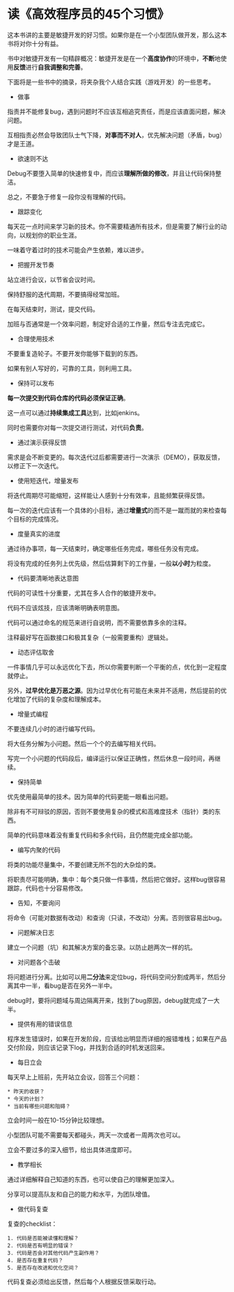 # 读《高效程序员的45个习惯》

这本书讲的主要是敏捷开发的好习惯。如果你是在一个小型团队做开发，那么这本书将对你十分有益。

书中对敏捷开发有一句精辟概况：敏捷开发是在一个**高度协作**的环境中，**不断**地使用**反馈**进行**自我调整和完善**。

下面将是一些书中的摘录，将夹杂我个人结合实践（游戏开发）的一些思考。

* 做事

指责并不能修复bug，遇到问题时不应该互相追究责任，而是应该直面问题，解决问题。

互相指责必然会导致团队士气下降，**对事而不对人**，优先解决问题（矛盾，bug）才是王道。

* 欲速则不达

Debug不要堕入简单的快速修复中，而应该**理解所做的修改**，并且让代码保持整洁。

总之，不要急于修复一段你没有理解的代码。

* 跟踪变化

每天花一点时间来学习新的技术。你不需要精通所有技术，但是需要了解行业的动向，以规划你的职业生涯。

一味着守着过时的技术可能会产生依赖，难以进步。

* 把握开发节奏

站立进行会议，以节省会议时间。

保持舒服的迭代周期，不要搞得经常加班。

在每天结束时，测试，提交代码。

加班与否通常是一个效率问题，制定好合适的工作量，然后专注去完成它。

* 合理使用技术

不要重复造轮子。不要开发你能够下载到的东西。

如果有别人写好的，可靠的工具，则利用工具。

* 保持可以发布

**每一次提交到代码仓库的代码必须保证正确**。

这一点可以通过**持续集成工具**达到，比如jenkins。

同时也需要你对每一次提交进行测试，对代码**负责**。

* 通过演示获得反馈

需求是会不断变更的。每次迭代过后都需要进行一次演示（DEMO），获取反馈，以修正下一次迭代。

* 使用短迭代，增量发布

将迭代周期尽可能缩短，这样能让人感到十分有效率，且能频繁获得反馈。

每一次的迭代应该有一个具体的小目标，通过**增量式**的而不是一蹴而就的来检查每个目标的完成情况。

* 度量真实的进度

通过待办事项，每一天结束时，确定哪些任务完成，哪些任务没有完成。

将没有完成的任务列上优先级，然后估算剩下的工作量，一般**以小时**为粒度。

* 代码要清晰地表达意图

代码的可读性十分重要，尤其在多人合作的敏捷开发中。

代码不应该炫技，应该清晰明确表明意图。

代码可以通过命名的规范来进行自说明，而不需要依靠多余的注释。

注释最好写在函数接口和极其复杂（一般需要重构）逻辑处。

* 动态评估取舍

一件事情几乎可以永远优化下去，所以你需要判断一个平衡的点，优化到一定程度就停止。

另外，**过早优化是万恶之源**。因为过早优化有可能在未来并不适用，然后提前的优化增加了代码的复杂度和理解成本。

* 增量式编程

不要连续几小时的进行编写代码。

将大任务分解为小问题。然后一个个的去编写相关代码。

写完一个小问题的代码段后，编译运行以保证正确性，然后休息一段时间，再继续。

* 保持简单

优先使用最简单的技术。因为简单的代码更能一眼看出问题。

除非有不可辩驳的原因，否则不要使用复杂的模式和高难度技术（指针）类的东西。

简单的代码意味着没有重复代码和多余代码，且仍然能完成全部功能。

* 编写内聚的代码

将类的功能尽量集中，不要创建无所不包的大杂烩的类。

将职责尽可能明确，集中：每个类只做一件事情，然后把它做好。这样bug很容易跟踪，代码也十分容易修改。

* 告知，不要询问

将命令（可能对数据有改动）和查询（只读，不改动）分离。否则很容易出bug。

* 问题解决日志

建立一个问题（坑）和其解决方案的备忘录。以防止趟两次一样的坑。

* 对问题各个击破

将问题进行分离。比如可以用**二分法**来定位bug，将代码空间分割成两半，然后分离其中一半，看bug是否在另外一半中。

debug时，要将问题域与周边隔离开来，找到了bug原因，debug就完成了一大半。

* 提供有用的错误信息

程序发生错误时，如果在开发阶段，应该给出明显而详细的报错堆栈；如果在产品交付阶段，则应该记录下log，并找到合适的时机发送回来。

* 每日立会

每天早上上班前，先开站立会议，回答三个问题：

	* 昨天的收获？
	* 今天的计划？
	* 当前有哪些问题和阻碍？

立会时间一般在10-15分钟比较理想。

小型团队可能不需要每天都碰头，两天一次或者一周两次也可以。

立会不要过多的深入细节，给出具体进度即可。

* 教学相长

通过详细解释自己知道的东西，也可以使自己的理解更加深入。

分享可以提高队友和自己的能力和水平，为团队增值。

* 做代码复查

复查的checklist：

	1. 代码是否能被读懂和理解？
	2. 代码是否有明显的错误？
	3. 代码是否会对其他代码产生副作用？
	4. 是否存在重复代码？
	5. 是否存在改进和优化空间？
	
代码复查必须给出反馈，然后每个人根据反馈采取行动。